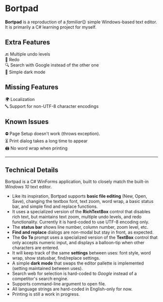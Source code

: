 # Bortpad
**Bortpad** is a reproduction of a *familiar*😉 simple Windows-based text editor.  
It is primarily a C# learning project for myself.  


## Extra Features
🔙 Multiple undo levels  
🔁 Redo  
🔍 Search with Google instead of the other one  
🌙 Simple dark mode  


## Missing Features
🌍 Localization  
🔤 Support for non-UTF-8 character encodings  


## Known Issues
⛔ Page Setup doesn't work (throws exception).  
⏳ Print dialog takes a long time to appear  
🖨️ No word wrap when printing  

---

## Technical Details
Bortpad is a C# WinForms application, built to closely match the built-in *Windows 10* text editor.  
- Like its inspiration, Bortpad supports **basic file editing** (New, Open, Save), changing the textbox font, text zoom, word wrap, a basic status bar, and simple find and replace functions.  
- It uses a specialized version of the **RichTextBox** control that disables rich text, but maintains text zoom, multiple undo levels, and redo functionality. Currently it is hard-coded to use UTF-8 encoding only.  
- The **status bar** shows line number, column number, zoom level, etc.  
- **Find and replace** dialogs are non-modal but stay in front, as expected.  
- The **Go To** prompt uses a specialized version of the **TextBox** control that only accepts numeric input, and displays a balloon-tip when other characters are entered.  
- It will keep track of the same **settings** between uses: font style, word wrap, show statusbar, find/replace settings.  
- A simple **dark mode** that swaps the editor pallette is implemented (setting maintained between uses).  
- Search web for selection is hard-coded to *Google* instead of a competitor's search engine.  
- Supports command-line argument to open file.  
- All language strings are hard-coded in English-only for now.  
- Printing is still a work in progress.  